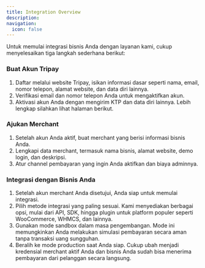 ```yaml
---
title: Integration Overview
description:
navigation:
  icon: false
---
```


Untuk memulai integrasi bisnis Anda dengan layanan kami, cukup menyelesaikan tiga langkah sederhana berikut:

### Buat Akun Tripay

1. Daftar melalui website Tripay, isikan informasi dasar seperti nama, email, nomor telepon, alamat website, dan data diri lainnya.
2. Verifikasi email dan nomor telepon Anda untuk mengaktifkan akun.
3. Aktivasi akun Anda dengan mengirim KTP dan data diri lainnya. Lebih lengkap silahkan lihat halaman berikut.

### Ajukan Merchant

1. Setelah akun Anda aktif, buat merchant yang berisi informasi bisnis Anda.
2. Lengkapi data merchant, termasuk nama bisnis, alamat website, demo login, dan deskripsi.
3. Atur channel pembayaran yang ingin Anda aktifkan dan biaya adminnya.

### Integrasi dengan Bisnis Anda

1. Setelah akun merchant Anda disetujui, Anda siap untuk memulai integrasi.
2. Pilih metode integrasi yang paling sesuai. Kami menyediakan berbagai opsi, mulai dari API, SDK, hingga plugin untuk platform populer seperti WooCommerce, WHMCS, dan lainnya.
3. Gunakan mode sandbox dalam masa pengembangan. Mode ini memungkinkan Anda melakukan simulasi pembayaran secara aman tanpa transaksi uang sungguhan.
4. Beralih ke mode production saat Anda siap. Cukup ubah menjadi kredensial merchant aktif Anda dan bisnis Anda sudah bisa menerima pembayaran dari pelanggan secara langsung.

